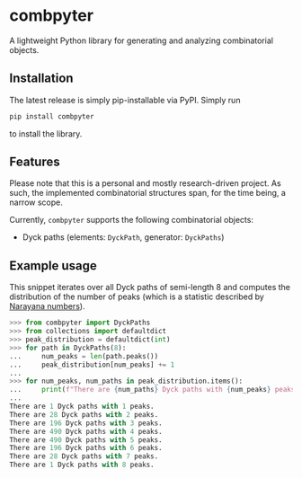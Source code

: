 # combpyter

A lightweight Python library for generating and analyzing combinatorial objects.


## Installation

The latest release is simply pip-installable via PyPI. Simply run
```sh
pip install combpyter
```
to install the library.


## Features

Please note that this is a personal and mostly research-driven project.
As such, the implemented combinatorial structures span, for the time being,
a narrow scope.

Currently, `combpyter` supports the following combinatorial objects:

- Dyck paths (elements: `DyckPath`, generator: `DyckPaths`)


## Example usage

This snippet iterates over all Dyck paths of semi-length 8 and computes
the distribution of the number of peaks (which is a statistic described
by [Narayana numbers](https://en.wikipedia.org/wiki/Narayana_number)).

```python
>>> from combpyter import DyckPaths
>>> from collections import defaultdict
>>> peak_distribution = defaultdict(int)
>>> for path in DyckPaths(8):
...     num_peaks = len(path.peaks())
...     peak_distribution[num_peaks] += 1
...
>>> for num_peaks, num_paths in peak_distribution.items():
...     print(f"There are {num_paths} Dyck paths with {num_peaks} peaks.")
...
There are 1 Dyck paths with 1 peaks.
There are 28 Dyck paths with 2 peaks.
There are 196 Dyck paths with 3 peaks.
There are 490 Dyck paths with 4 peaks.
There are 490 Dyck paths with 5 peaks.
There are 196 Dyck paths with 6 peaks.
There are 28 Dyck paths with 7 peaks.
There are 1 Dyck paths with 8 peaks.
```
